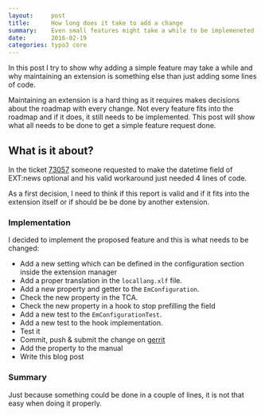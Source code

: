 ```yaml
---
layout:     post
title:      How long does it take to add a change
summary:    Even small features might take a while to be implemeneted
date:       2016-02-19
categories: typo3 core
---
```

In this post I try to show why adding a simple feature may take a while and why maintaining an extension is something else than just adding some lines of code.
<!--more-->

Maintaining an extension is a hard thing as it requires makes decisions about the roadmap with every change. 
Not every feature fits into the roadmap and if it does, it still needs to be implemented. This post will show what all needs to be done to get a simple feature request done.

## What is it about?

In the ticket [73057](https://forge.typo3.org/issues/73057) someone requested to make the datetime field of EXT:news optional and his valid workaround just needed 4 lines of code.

As a first decision, I need to think if this report is valid and if it fits into the extension itself or if should be be done by another extension.

### Implementation

I decided to implement the proposed feature and this is what needs to be changed:

- Add a new setting which can be defined in the configuration section inside the extension manager
- Add a proper translation in the ``locallang.xlf`` file.
- Add a new property and getter to the ``EmConfiguration``.
- Check the new property in the TCA.
- Check the new property in a hook to stop prefilling the field
- Add a new test to the ``EmConfigurationTest``.
- Add a new test to the hook implementation.
- Test it
- Commit, push & submit the change on [gerrit](https://review.typo3.org/#/c/46768/)
- Add the property to the manual
- Write this blog post

### Summary

Just because something could be done in a couple of lines, it is not that easy when doing it properly.
